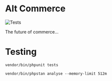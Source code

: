 # Alt Commerce


![Tests](https://github.com/alt-design/alt-commerce/actions/workflows/test.yml/badge.svg)


The future of commerce...

# Testing

```vendor/bin/phpunit tests```

```vendor/bin/phpstan analyse --memory-limit 512m```